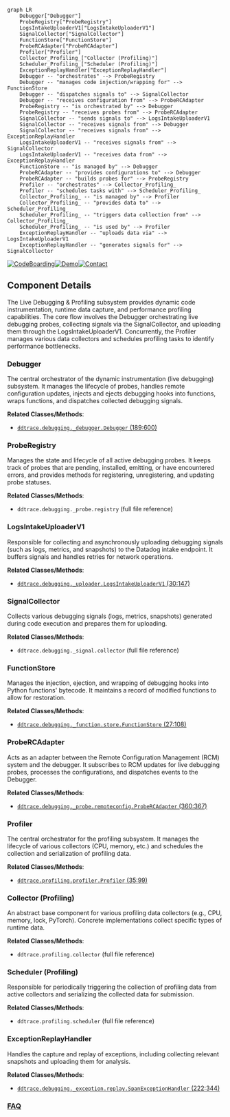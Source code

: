 ```mermaid
graph LR
    Debugger["Debugger"]
    ProbeRegistry["ProbeRegistry"]
    LogsIntakeUploaderV1["LogsIntakeUploaderV1"]
    SignalCollector["SignalCollector"]
    FunctionStore["FunctionStore"]
    ProbeRCAdapter["ProbeRCAdapter"]
    Profiler["Profiler"]
    Collector_Profiling_["Collector (Profiling)"]
    Scheduler_Profiling_["Scheduler (Profiling)"]
    ExceptionReplayHandler["ExceptionReplayHandler"]
    Debugger -- "orchestrates" --> ProbeRegistry
    Debugger -- "manages code injection/wrapping for" --> FunctionStore
    Debugger -- "dispatches signals to" --> SignalCollector
    Debugger -- "receives configuration from" --> ProbeRCAdapter
    ProbeRegistry -- "is orchestrated by" --> Debugger
    ProbeRegistry -- "receives probes from" --> ProbeRCAdapter
    SignalCollector -- "sends signals to" --> LogsIntakeUploaderV1
    SignalCollector -- "receives signals from" --> Debugger
    SignalCollector -- "receives signals from" --> ExceptionReplayHandler
    LogsIntakeUploaderV1 -- "receives signals from" --> SignalCollector
    LogsIntakeUploaderV1 -- "receives data from" --> ExceptionReplayHandler
    FunctionStore -- "is managed by" --> Debugger
    ProbeRCAdapter -- "provides configurations to" --> Debugger
    ProbeRCAdapter -- "builds probes for" --> ProbeRegistry
    Profiler -- "orchestrates" --> Collector_Profiling_
    Profiler -- "schedules tasks with" --> Scheduler_Profiling_
    Collector_Profiling_ -- "is managed by" --> Profiler
    Collector_Profiling_ -- "provides data to" --> Scheduler_Profiling_
    Scheduler_Profiling_ -- "triggers data collection from" --> Collector_Profiling_
    Scheduler_Profiling_ -- "is used by" --> Profiler
    ExceptionReplayHandler -- "uploads data via" --> LogsIntakeUploaderV1
    ExceptionReplayHandler -- "generates signals for" --> SignalCollector
```
[![CodeBoarding](https://img.shields.io/badge/Generated%20by-CodeBoarding-9cf?style=flat-square)](https://github.com/CodeBoarding/GeneratedOnBoardings)[![Demo](https://img.shields.io/badge/Try%20our-Demo-blue?style=flat-square)](https://www.codeboarding.org/demo)[![Contact](https://img.shields.io/badge/Contact%20us%20-%20contact@codeboarding.org-lightgrey?style=flat-square)](mailto:contact@codeboarding.org)

## Component Details

The Live Debugging & Profiling subsystem provides dynamic code instrumentation, runtime data capture, and performance profiling capabilities. The core flow involves the Debugger orchestrating live debugging probes, collecting signals via the SignalCollector, and uploading them through the LogsIntakeUploaderV1. Concurrently, the Profiler manages various data collectors and schedules profiling tasks to identify performance bottlenecks.

### Debugger
The central orchestrator of the dynamic instrumentation (live debugging) subsystem. It manages the lifecycle of probes, handles remote configuration updates, injects and ejects debugging hooks into functions, wraps functions, and dispatches collected debugging signals.


**Related Classes/Methods**:

- <a href="https://github.com/DataDog/dd-trace-py/blob/master/ddtrace/debugging/_debugger.py#L189-L600" target="_blank" rel="noopener noreferrer">`ddtrace.debugging._debugger.Debugger` (189:600)</a>


### ProbeRegistry
Manages the state and lifecycle of all active debugging probes. It keeps track of probes that are pending, installed, emitting, or have encountered errors, and provides methods for registering, unregistering, and updating probe statuses.


**Related Classes/Methods**:

- `ddtrace.debugging._probe.registry` (full file reference)


### LogsIntakeUploaderV1
Responsible for collecting and asynchronously uploading debugging signals (such as logs, metrics, and snapshots) to the Datadog intake endpoint. It buffers signals and handles retries for network operations.


**Related Classes/Methods**:

- <a href="https://github.com/DataDog/dd-trace-py/blob/master/ddtrace/debugging/_uploader.py#L30-L147" target="_blank" rel="noopener noreferrer">`ddtrace.debugging._uploader.LogsIntakeUploaderV1` (30:147)</a>


### SignalCollector
Collects various debugging signals (logs, metrics, snapshots) generated during code execution and prepares them for uploading.


**Related Classes/Methods**:

- `ddtrace.debugging._signal.collector` (full file reference)


### FunctionStore
Manages the injection, ejection, and wrapping of debugging hooks into Python functions' bytecode. It maintains a record of modified functions to allow for restoration.


**Related Classes/Methods**:

- <a href="https://github.com/DataDog/dd-trace-py/blob/master/ddtrace/debugging/_function/store.py#L27-L108" target="_blank" rel="noopener noreferrer">`ddtrace.debugging._function.store.FunctionStore` (27:108)</a>


### ProbeRCAdapter
Acts as an adapter between the Remote Configuration Management (RCM) system and the debugger. It subscribes to RCM updates for live debugging probes, processes the configurations, and dispatches events to the Debugger.


**Related Classes/Methods**:

- <a href="https://github.com/DataDog/dd-trace-py/blob/master/ddtrace/debugging/_probe/remoteconfig.py#L360-L367" target="_blank" rel="noopener noreferrer">`ddtrace.debugging._probe.remoteconfig.ProbeRCAdapter` (360:367)</a>


### Profiler
The central orchestrator for the profiling subsystem. It manages the lifecycle of various collectors (CPU, memory, etc.) and schedules the collection and serialization of profiling data.


**Related Classes/Methods**:

- <a href="https://github.com/DataDog/dd-trace-py/blob/master/ddtrace/profiling/profiler.py#L35-L99" target="_blank" rel="noopener noreferrer">`ddtrace.profiling.profiler.Profiler` (35:99)</a>


### Collector (Profiling)
An abstract base component for various profiling data collectors (e.g., CPU, memory, lock, PyTorch). Concrete implementations collect specific types of runtime data.


**Related Classes/Methods**:

- `ddtrace.profiling.collector` (full file reference)


### Scheduler (Profiling)
Responsible for periodically triggering the collection of profiling data from active collectors and serializing the collected data for submission.


**Related Classes/Methods**:

- `ddtrace.profiling.scheduler` (full file reference)


### ExceptionReplayHandler
Handles the capture and replay of exceptions, including collecting relevant snapshots and uploading them for analysis.


**Related Classes/Methods**:

- <a href="https://github.com/DataDog/dd-trace-py/blob/master/ddtrace/debugging/_exception/replay.py#L222-L344" target="_blank" rel="noopener noreferrer">`ddtrace.debugging._exception.replay.SpanExceptionHandler` (222:344)</a>




### [FAQ](https://github.com/CodeBoarding/GeneratedOnBoardings/tree/main?tab=readme-ov-file#faq)